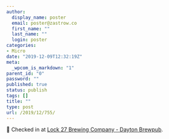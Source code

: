 ```yaml
---
author:
  display_name: poster
  email: poster@zastrow.co
  first_name: ""
  last_name: ""
  login: poster
categories:
- Micro
date: "2019-12-09T12:32:19Z"
meta:
  _wpcom_is_markdown: "1"
parent_id: "0"
password: ""
published: true
status: publish
tags: []
title: ""
type: post
url: /2019/12/755/
---
```

<p><span>📍</span> Checked in at <a href="http://4sq.com/2nWCpVI">Lock 27 Brewing Company - Dayton Brewpub</a>.</p>
